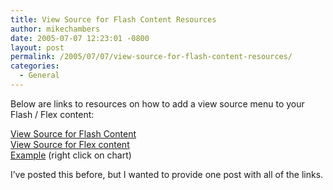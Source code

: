 ```yaml
---
title: View Source for Flash Content Resources
author: mikechambers
date: 2005-07-07 12:23:01 -0800
layout: post
permalink: /2005/07/07/view-source-for-flash-content-resources/
categories:
  - General
---
```



Below are links to resources on how to add a view source menu to your Flash / Flex content:

[View Source for Flash Content][1]  
[View Source for Flex content][2]  
[Example][3] (right click on chart)

I&#8217;ve posted this before, but I wanted to provide one post with all of the links.

 [1]: /mesh/archives/2005/04/adding_a_view_s.cfm
 [2]: http://www.danieldura.com/archive/adding-a-view-source-menu-to-flex-applications
 [3]: /mxna/reports/categoryFeedReport/index.cfm